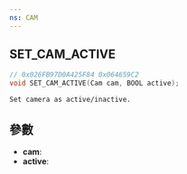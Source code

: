 ```yaml
---
ns: CAM
---
```

## SET_CAM_ACTIVE

```c
// 0x026FB97D0A425F84 0x064659C2
void SET_CAM_ACTIVE(Cam cam, BOOL active);
```

```
Set camera as active/inactive.  
```

## 參數
* **cam**: 
* **active**: 

